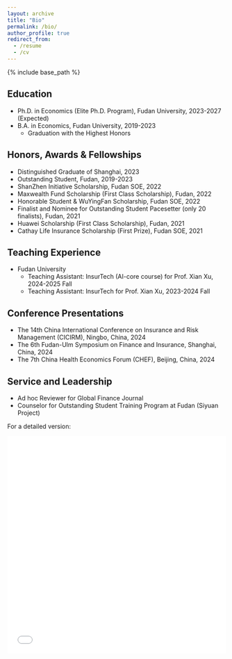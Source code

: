 ```yaml
---
layout: archive
title: "Bio"
permalink: /bio/
author_profile: true
redirect_from:
  - /resume
  - /cv
---
```


{% include base_path %}



Education
------
- Ph.D. in Economics (Elite Ph.D. Program), Fudan University, 2023-2027 (Expected)
- B.A. in Economics, Fudan University, 2019-2023
  - Graduation with the Highest Honors 

Honors, Awards & Fellowships
------
- Distinguished Graduate of Shanghai, 2023
- Outstanding Student, Fudan, 2019-2023
- ShanZhen Initiative Scholarship, Fudan SOE, 2022
- Maxwealth Fund Scholarship (First Class Scholarship), Fudan, 2022
- Honorable Student & WuYingFan Scholarship, Fudan SOE, 2022
- Finalist and Nominee for Outstanding Student Pacesetter (only 20 finalists), Fudan, 2021
- Huawei Scholarship (First Class Scholarship), Fudan, 2021
- Cathay Life Insurance Scholarship (First Prize), Fudan SOE, 2021

Teaching Experience
------
* Fudan University
  * Teaching Assistant: InsurTech (AI-core course) for Prof. Xian Xu, 2024-2025 Fall
  * Teaching Assistant: InsurTech for Prof. Xian Xu, 2023-2024 Fall
  
Conference Presentations
------
- The 14th China International Conference on Insurance and Risk Management (CICIRM), Ningbo, China, 2024
- The 6th Fudan-Ulm Symposium on Finance and Insurance, Shanghai, China, 2024
- The 7th China Health Economics Forum (CHEF), Beijing, China, 2024

Service and Leadership
------
* Ad hoc Reviewer for Global Finance Journal
* Counselor for Outstanding Student Training Program at Fudan (Siyuan Project)

For a detailed version:
<iframe src="/assets/CV.pdf" width="100%" height="500" frameborder="no" border="0" marginwidth="0" marginheight="0"></iframe>

